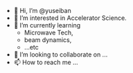 - 👋 Hi, I’m @yuseiban
- 👀 I’m interested in Accelerator Science.
- 🌱 I’m currently learning 
  * Microwave Tech,
  * beam dynamics,
  * ...etc
- 💞️ I’m looking to collaborate on ...
- 📫 How to reach me ...

<!---
yuseiban/yuseiban is a ✨ special ✨ repository because its `README.md` (this file) appears on your GitHub profile.
You can click the Preview link to take a look at your changes.
--->

